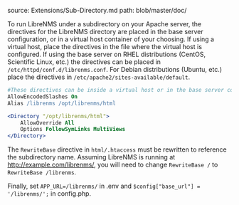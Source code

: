 source: Extensions/Sub-Directory.md
path: blob/master/doc/

To run LibreNMS under a subdirectory on your Apache server, the
directives for the LibreNMS directory are placed in the base server
configuration, or in a virtual host container of your choosing. If
using a virtual host, place the directives in the file where the
virtual host is configured. If using the base server on RHEL
distributions (CentOS, Scientific Linux, etc.) the directives can be
placed in `/etc/httpd/conf.d/librenms.conf`. For Debian distributions
(Ubuntu, etc.) place the directives in
`/etc/apache2/sites-available/default`.

```apache
#These directives can be inside a virtual host or in the base server configuration
AllowEncodedSlashes On
Alias /librenms /opt/librenms/html

<Directory "/opt/librenms/html">
    AllowOverride All
    Options FollowSymLinks MultiViews
</Directory>
```

The `RewriteBase` directive in `html/.htaccess` must be rewritten to
reference the subdirectory name. Assuming LibreNMS is running at
http://example.com/librenms/, you will need to change `RewriteBase /`
to `RewriteBase /librenms`.

Finally, set `APP_URL=/librenms/` in .env and `$config["base_url"] =
'/librenms/';` in config.php.
